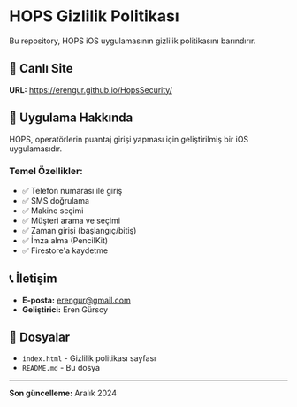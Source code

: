 # HOPS Gizlilik Politikası

Bu repository, HOPS iOS uygulamasının gizlilik politikasını barındırır.

## 🔗 Canlı Site
**URL:** https://erengur.github.io/HopsSecurity/

## 📱 Uygulama Hakkında
HOPS, operatörlerin puantaj girişi yapması için geliştirilmiş bir iOS uygulamasıdır.

### Temel Özellikler:
- ✅ Telefon numarası ile giriş
- ✅ SMS doğrulama  
- ✅ Makine seçimi
- ✅ Müşteri arama ve seçimi
- ✅ Zaman girişi (başlangıç/bitiş)
- ✅ İmza alma (PencilKit)
- ✅ Firestore'a kaydetme

## 📞 İletişim
- **E-posta:** erengur@gmail.com
- **Geliştirici:** Eren Gürsoy

## 📄 Dosyalar
- `index.html` - Gizlilik politikası sayfası
- `README.md` - Bu dosya

---
**Son güncelleme:** Aralık 2024 
